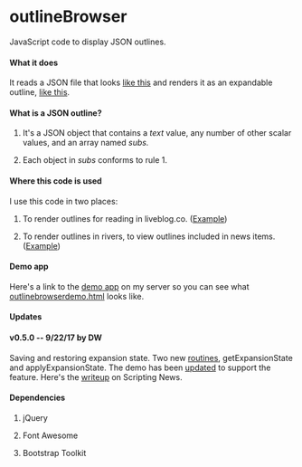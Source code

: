 # outlineBrowser

JavaScript code to display JSON outlines.

#### What it does

It reads a JSON file that looks <a href="http://liveblog.co/users/davewiner/2015/05/13/appleWatchNotes.json">like this</a> and renders it as an expandable outline, <a href="http://fargo.io/code/browsers/outlinebrowserdemo.html">like this</a>.

#### What is a JSON outline?

1. It's a JSON object that contains a <i>text</i> value, any number of other scalar values, and an array named <i>subs.</i>  

2. Each object in <i>subs</i> conforms to rule 1. 

#### Where this code is used

I use this code in two places:

1. To render outlines for reading in liveblog.co. (<a href="http://liveblog.co/users/davewiner/2015/05/13/appleWatchNotes.html">Example</a>)

2. To render outlines in rivers, to view outlines included in news items. (<a href="http://radio3.io/rivers/demo1/index.html">Example</a>)

#### Demo app

Here's a link to the <a href="http://fargo.io/code/browsers/outlinebrowserdemo.html">demo app</a> on my server so you can see what <a href="https://github.com/scripting/outlineBrowser/blob/master/outlinebrowserdemo.html">outlinebrowserdemo.html</a> looks like.

#### Updates

#### v0.5.0 -- 9/22/17 by DW

Saving and restoring expansion state. Two new <a href="https://github.com/scripting/outlineBrowser/blob/master/outlinebrowser.js#L17">routines</a>, getExpansionState and applyExpansionState. The demo has been <a href="https://github.com/scripting/outlineBrowser/blob/master/outlinebrowserdemo.html">updated</a> to support the feature. Here's the <a href="http://scripting.com/2017/09/22.html#a125135">writeup</a> on Scripting News.

#### Dependencies

1. jQuery

2. Font Awesome

3. Bootstrap Toolkit

